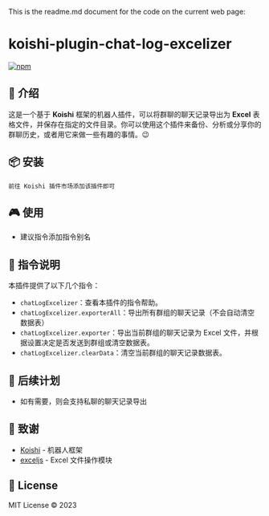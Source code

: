 This is the readme.md document for the code on the current web page:

# koishi-plugin-chat-log-excelizer

[![npm](https://img.shields.io/npm/v/koishi-plugin-chat-log-excelizer?style=flat-square)](https://www.npmjs.com/package/koishi-plugin-chat-log-excelizer)

## 🎈 介绍

这是一个基于 **Koishi** 框架的机器人插件，可以将群聊的聊天记录导出为 **Excel** 表格文件，并保存在指定的文件目录。你可以使用这个插件来备份、分析或分享你的群聊历史，或者用它来做一些有趣的事情。😉

## 📦 安装

```
前往 Koishi 插件市场添加该插件即可
```

## 🎮 使用

- 建议指令添加指令别名

## 📝 指令说明

本插件提供了以下几个指令：

- `chatLogExcelizer`：查看本插件的指令帮助。
- `chatLogExcelizer.exporterAll`：导出所有群组的聊天记录（不会自动清空数据表）
- `chatLogExcelizer.exporter`：导出当前群组的聊天记录为 Excel 文件，并根据设置决定是否发送到群组或清空数据表。
- `chatLogExcelizer.clearData`：清空当前群组的聊天记录数据表。

## 🌠 后续计划

- 如有需要，则会支持私聊的聊天记录导出

## 🙏 致谢

* [Koishi](https://koishi.chat/) - 机器人框架
* [exceljs](https://github.com/exceljs/exceljs) - Excel 文件操作模块

## 📄 License

MIT License © 2023